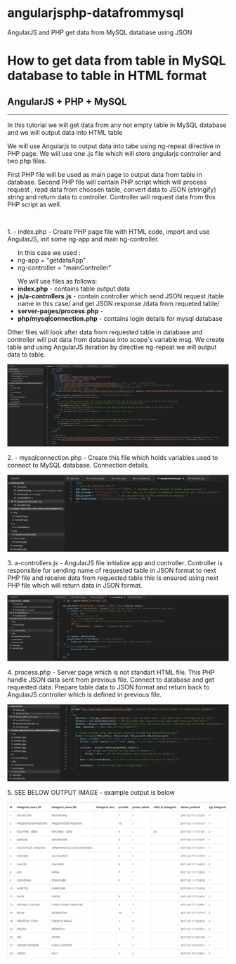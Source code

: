 # angularjsphp-datafrommysql
AngularJS and PHP get data from MySQL database using JSON
<h1>How to get data from table in MySQL database to table in HTML format</h1>
<h2>AngularJS + PHP + MySQL</h2>
<hr>
<p>In this tutorial we will get data from any not empty table in MySQL database and we will output data into HTML table</p>
<p>We will use Angularjs to output data into tabe using ng-repeat directive in PHP page. We will use one .js file which will store angularjs controller and two php files.</p>
<p>First PHP file will be used as main page to output data from table in database. Second PHP file will contain PHP script which will process request , read data from choosen table, convert data to JSON (stringify) string and return data to controller. 
    Controller will request data from this PHP script as well.</p>
<br>
<p>1. - index.php - Create PHP page file with HTML code, import and use AngularJS, init some ng-app and main ng-controller.</p>
<ul>In this case we used :
    <li>ng-app = "getdataApp"</li>
    <li>ng-controller = "mainController"</li>
</ul>
<ul>We will use files as follows:
    <li><strong>index.php</strong> - contains table output data</li>
    <li><strong>js/a-controllers.js</strong> - contain controller which send JSON request /table name in this case/ and get JSON response /data from requeted table/</li>
    <li><strong>server-pages/process.php</strong> - </li>
    <li><strong>php/mysqlconnection.php</strong> - contains login details for mysql database</li>
</ul>
<p>Other files will look after data from requested table in database and controller will put data from database into scope's variable msg. We create table and using AngularJS 
    iteration by directive ng-repeat we will output data to table.
</p>
<img src="img/tutorial-1.jpg">
<p>2. - mysqlconnection.php - Create this file which holds variables used to connect to MySQL database. Connection details.</p>
<img src="img/tutorial-2.jpg">

<p>3. a-controllers.js - AngularJS file initialize app and controller. Controller is responsible for sending name of requested table in JSON format to next PHP file 
    and receive data from requested table this is ensured using next PHP file which will return data in JSON format.</p>
<img src="img/tutorial-3.jpg">

<p>4. process.php - Server page which is not standart HTML file. This PHP handle JSON data sent from previous file. Connect to database and get requested data.
    Prepare table data to JSON format and return back to AngularJS controller which is defined in previous file.
</p>
<img src="img/tutorial-4.jpg">

<p>5. SEE BELOW OUTPUT IMAGE - example output is below</p>
<img src="img/tutorial-5.jpg">
